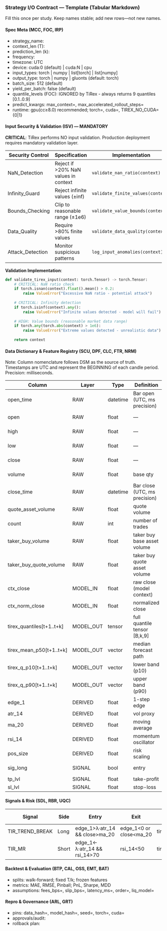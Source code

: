 ### Strategy I/O Contract — Template (Tabular Markdown)

Fill this once per study. Keep names stable; add new rows—not new names.

#### Spec Meta (MCC, FOC, IRP)

- strategy_name:
- context_len (T):
- prediction_len (k):
- frequency:
- timezone: UTC
- device: cuda:0 (default) | cuda:N | cpu
- input_types: torch | numpy | list[torch] | list[numpy]
- output_type: torch | numpy | gluonts (default: torch)
- batch_size: 512 (default)
- yield_per_batch: false (default)
- quantile_levels (FOC): IGNORED by TiRex - always returns 9 quantiles [0.1..0.9]
- predict_kwargs: max_context=, max_accelerated_rollout_steps=
- runtime: gpu(cc≥8.0) recommended; torch=, cuda=, TIREX_NO_CUDA={0|1}

#### Input Security & Validation (ISV) — MANDATORY

**CRITICAL**: TiRex performs NO input validation. Production deployment requires mandatory validation layer.

| Security Control | Specification | Implementation | Severity |
|------------------|---------------|----------------|----------|
| NaN_Detection | Reject if >20% NaN values in context | `validate_nan_ratio(context)` | CRITICAL |
| Infinity_Guard | Reject infinite values (±inf) | `validate_finite_values(context)` | CRITICAL |
| Bounds_Checking | Clip to reasonable range (±1e6) | `validate_value_bounds(context)` | HIGH |
| Data_Quality | Require >80% finite values | `validate_data_quality(context)` | HIGH |
| Attack_Detection | Monitor suspicious patterns | `log_input_anomalies(context)` | MEDIUM |

**Validation Implementation**:
```python
def validate_tirex_input(context: torch.Tensor) -> torch.Tensor:
    # CRITICAL: NaN ratio check  
    if torch.isnan(context).float().mean() > 0.2:
        raise ValueError("Excessive NaN ratio - potential attack")
    
    # CRITICAL: Infinity detection
    if torch.isinf(context).any():
        raise ValueError("Infinite values detected - model will fail")
    
    # HIGH: Value bounds (reasonable market data range)
    if torch.any(torch.abs(context) > 1e6):
        raise ValueError("Extreme values detected - unrealistic data")
    
    return context
```

#### Data Dictionary & Feature Registry (SCU, DPF, CLC, FTR, NRM)

Note: Column nomenclature follows DSM as the source of truth. Timestamps are UTC and represent the BEGINNING of each candle period. Precision: milliseconds.

| Column                   | Layer     | Type     | Definition                    | Formula / Pseudocode                                                                | Tools        | Lineage          | LeakageGuard |
| ------------------------ | --------- | -------- | ----------------------------- | ----------------------------------------------------------------------------------- | ------------ | ---------------- | ------------ |
| open_time                | RAW       | datetime | Bar open (UTC, ms precision)  | —                                                                                   | DSM (FCP)    | exchange via DSM | —            |
| open                     | RAW       | float    | —                             | —                                                                                   | DSM (FCP)    | exchange via DSM | —            |
| high                     | RAW       | float    | —                             | —                                                                                   | DSM (FCP)    | exchange via DSM | —            |
| low                      | RAW       | float    | —                             | —                                                                                   | DSM (FCP)    | exchange via DSM | —            |
| close                    | RAW       | float    | —                             | —                                                                                   | DSM (FCP)    | exchange via DSM | —            |
| volume                   | RAW       | float    | base qty                      | —                                                                                   | DSM (FCP)    | exchange via DSM | —            |
| close_time               | RAW       | datetime | Bar close (UTC, ms precision) | close_time = open_time + interval - 1ms                                             | DSM (FCP)    | exchange via DSM | —            |
| quote_asset_volume       | RAW       | float    | quote volume                  | —                                                                                   | DSM (FCP)    | exchange via DSM | —            |
| count                    | RAW       | int      | number of trades              | —                                                                                   | DSM (FCP)    | exchange via DSM | —            |
| taker_buy_volume         | RAW       | float    | taker buy base asset volume   | —                                                                                   | DSM (FCP)    | exchange via DSM | —            |
| taker_buy_quote_volume   | RAW       | float    | taker buy quote asset volume  | —                                                                                   | DSM (FCP)    | exchange via DSM | —            |
| ctx_close                | MODEL_IN  | float    | raw close (model context)     | close                                                                               | —            | from close       | roll ≤ t     |
| ctx_norm_close           | MODEL_IN  | float    | normalized close              | zscore(close, win=T)                                                                | numpy/polars | from close       | roll ≤ t     |
| tirex_quantiles[t+1..t+k] | MODEL_OUT | tensor   | full quantile tensor [B,k,9]  | (Q, M) = model.forecast(validate_tirex_input(context), prediction_length=k); use Q | tirex        | from ctx\_\*     | uses ≤ t     |
| tirex_mean_p50[t+1..t+k] | MODEL_OUT | vector   | median forecast path          | M from model.forecast() — same as tirex_quantiles[..., 4]                          | tirex        | from ctx\_\*     | uses ≤ t     |
| tirex_q_p10[t+1..t+k]    | MODEL_OUT | vector   | lower band (p10)              | tirex_quantiles[..., 0] # Extract 0.1 quantile                                     | tirex        | from ctx\_\*     | uses ≤ t     |
| tirex_q_p90[t+1..t+k]    | MODEL_OUT | vector   | upper band (p90)              | tirex_quantiles[..., 8] # Extract 0.9 quantile                                     | tirex        | from ctx\_\*     | uses ≤ t     |
| edge_1                   | DERIVED   | float    | 1-step edge                   | tirex_mean_p50[t+1] - close[t]                                                      | —            | from close/model | roll ≤ t     |
| atr_14                   | DERIVED   | float    | vol proxy                     | ATR(14)                                                                             | ta-lib       | OHLC             | roll ≤ t     |
| ma_20                    | DERIVED   | float    | moving average                | SMA(close, 20)                                                                      | pandas_ta    | from close       | roll ≤ t     |
| rsi_14                   | DERIVED   | float    | momentum oscillator           | RSI(close, 14)                                                                      | pandas_ta    | from close       | roll ≤ t     |
| pos_size                 | DERIVED   | float    | risk scaling                  | risk_budget/(atr_14\*tick_value)                                                    | —            | from atr_14      | roll ≤ t     |
| sig_long                 | SIGNAL    | bool     | entry                         | edge_1>λ·atr_14 && close>MA20                                                       | —            | from derived     | roll ≤ t     |
| tp_lvl                   | SIGNAL    | float    | take-profit                   | tirex_q_p90[t+H]                                                                    | —            | from model       | set at t     |
| sl_lvl                   | SIGNAL    | float    | stop-loss                     | close-μ·atr_14                                                                      | —            | from ATR         | set at t     |

#### Signals & Risk (SDL, RBR, UQC)

| Signal          | Side  | Entry                          | Exit                    | TP               | SL             | Position Sizing | Cooldown |
| --------------- | ----- | ------------------------------ | ----------------------- | ---------------- | -------------- | --------------- | -------- |
| TIR_TREND_BREAK | Long  | edge_1>λ·atr_14 && close>ma_20 | edge_1<0 or close<ma_20 | tirex_q_p90[t+H] | close-μ·atr_14 | pos_size        | 5 bars   |
| TIR_MR          | Short | edge_1<-λ·atr_14 && rsi_14>70  | rsi_14<50               | tirex_q_p10[t+H] | close+μ·atr_14 | pos_size        | 5 bars   |

#### Backtest & Evaluation (BTP, CAL, OSS, EMT, BAT)

- splits: walk-forward; fixed T/k; frozen features
- metrics: MAE, RMSE, Pinball; PnL, Sharpe, MDD
- assumptions: fees_bps=, slip_bps=, latency_ms=, order=, liq_model=

#### Repro & Governance (ARL, GRT)

- pins: data_hash=, model_hash=, seed=, torch=, cuda=
- approvals/audit:
- rollback plan:

